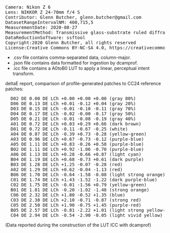 <pre>
Camera: Nikon Z 6
Lens: NIKKOR Z 24-70mm f/4 S
Contributor: Glenn Butcher, glenn.butcher@gmail.com
DatasetRangeIntervalNM: 400,715,5
MeasurementDate: 2020-08-27
MeasurementMethod: Transmissive glass-substrate ruled diffraction grating spectroscope, single-image
DataReductionSoftware: ssftool
Copyright:2020 Glenn Butcher, all rights reserved
License:Creative Commons BY-NC-SA 4.0, https://creativecommons.org/licenses/by-nc-sa/4.0/legalcode
</pre>

- .csv file contains comma-separated data, column-major.<br>
- .json file contains data formatted for ingestion by dcamprof.<br>
- .icc file contains a A0toB0 LUT to apply a linear, perceptual intent transform.<br>

deltaE report, comparison of profile-generated patches to CC24 reference patches:
<pre>
  D02 DE 0.00 DE LCh +0.00 +0.00 +0.00 (gray 80%)
  D06 DE 0.13 DE LCh +0.01 -0.12 +0.04 (gray 20%)
  D03 DE 0.15 DE LCh -0.01 -0.10 -0.11 (gray 70%)
  D04 DE 0.17 DE LCh -0.02 -0.00 -0.17 (gray 50%)
  D05 DE 0.21 DE LCh -0.01 -0.08 -0.19 (gray 40%)
  A01 DE 0.72 DE LCh +0.03 +0.29 +0.66 (dark brown)
  D01 DE 0.72 DE LCh -0.11 -0.67 -0.25 (white)
  A04 DE 0.87 DE LCh -0.39 +0.73 -0.28 (yellow-green)
  A03 DE 0.96 DE LCh +0.67 -0.73 -0.12 (purple-blue)
  A05 DE 1.11 DE LCh +0.83 -0.26 +0.58 (purple-blue)
  B02 DE 1.11 DE LCh +0.92 -1.06 -0.70 (purple-blue)
  A06 DE 1.13 DE LCh +0.28 -0.66 +0.87 (light cyan)
  B04 DE 1.19 DE LCh +0.68 -0.73 +0.61 (dark purple)
  B03 DE 1.28 DE LCh +1.25 -0.07 -0.28 (red)
  A02 DE 1.29 DE LCh +0.62 -0.04 -1.13 (red)
  B06 DE 1.70 DE LCh -0.64 -1.58 -0.08 (light strong orange)
  C01 DE 1.74 DE LCh +1.43 -1.52 -1.22 (dark purple-blue)
  C02 DE 1.75 DE LCh -0.01 -1.56 +0.79 (yellow-green)
  B01 DE 1.81 DE LCh -0.20 -1.02 -1.48 (strong orange)
  C06 DE 2.32 DE LCh +1.80 -0.52 +1.35 (blue)
  C03 DE 2.38 DE LCh +2.10 -0.71 -0.87 (strong red)
  C05 DE 2.50 DE LCh +1.90 -0.75 +1.45 (purple-red)
  B05 DE 2.57 DE LCh -0.81 -2.22 +1.01 (light strong yellow-green)
  C04 DE 2.94 DE LCh -0.54 -2.90 -0.05 (light vivid yellow)
</pre>

(Data reported during the construction of the LUT ICC with dcamprof)


